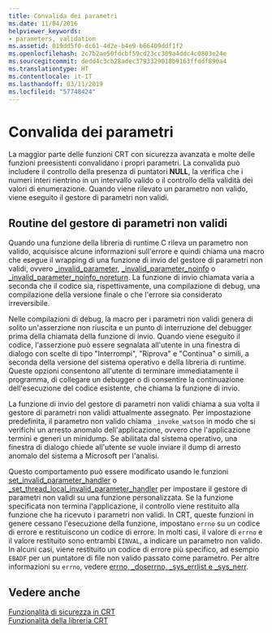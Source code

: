 ```yaml
---
title: Convalida dei parametri
ms.date: 11/04/2016
helpviewer_keywords:
- parameters, validation
ms.assetid: 019dd5f0-dc61-4d2e-b4e9-b66409ddf1f2
ms.openlocfilehash: 2c7b2ae50fdcbf59cd23cc309a4ddc4c0803e24e
ms.sourcegitcommit: dedd4c3cb28adec3793329018b9163ffddf890a4
ms.translationtype: HT
ms.contentlocale: it-IT
ms.lasthandoff: 03/11/2019
ms.locfileid: "57748424"
---
```

# <a name="parameter-validation"></a>Convalida dei parametri

La maggior parte delle funzioni CRT con sicurezza avanzata e molte delle funzioni preesistenti convalidano i propri parametri. La convalida può includere il controllo della presenza di puntatori **NULL**, la verifica che i numeri interi rientrino in un intervallo valido o il controllo della validità dei valori di enumerazione. Quando viene rilevato un parametro non valido, viene eseguito il gestore di parametri non validi.

## <a name="invalid-parameter-handler-routine"></a>Routine del gestore di parametri non validi

Quando una funzione della libreria di runtime C rileva un parametro non valido, acquisisce alcune informazioni sull'errore e quindi chiama una macro che esegue il wrapping di una funzione di invio del gestore di parametri non validi, ovvero [_invalid_parameter](../c-runtime-library/reference/invalid-parameter-functions.md), [_invalid_parameter_noinfo](../c-runtime-library/reference/invalid-parameter-functions.md) o [_invalid_parameter_noinfo_noreturn](../c-runtime-library/reference/invalid-parameter-functions.md). La funzione di invio chiamata varia a seconda che il codice sia, rispettivamente, una compilazione di debug, una compilazione della versione finale o che l'errore sia considerato irreversibile.

Nelle compilazioni di debug, la macro per i parametri non validi genera di solito un'asserzione non riuscita e un punto di interruzione del debugger prima della chiamata della funzione di invio. Quando viene eseguito il codice, l'asserzione può essere segnalata all'utente in una finestra di dialogo con scelte di tipo "Interrompi", "Riprova" e "Continua" o simili, a seconda della versione del sistema operativo e della libreria di runtime. Queste opzioni consentono all'utente di terminare immediatamente il programma, di collegare un debugger o di consentire la continuazione dell'esecuzione del codice esistente, che chiama la funzione di invio.

La funzione di invio del gestore di parametri non validi chiama a sua volta il gestore di parametri non validi attualmente assegnato. Per impostazione predefinita, il parametro non valido chiama `_invoke_watson` in modo che si verifichi un arresto anomalo dell'applicazione, ovvero che l'applicazione termini e generi un minidump. Se abilitata dal sistema operativo, una finestra di dialogo chiede all'utente se vuole inviare il dump di arresto anomalo del sistema a Microsoft per l'analisi.

Questo comportamento può essere modificato usando le funzioni [set_invalid_parameter_handler](../c-runtime-library/reference/set-invalid-parameter-handler-set-thread-local-invalid-parameter-handler.md) o [_set_thread_local_invalid_parameter_handler](../c-runtime-library/reference/set-invalid-parameter-handler-set-thread-local-invalid-parameter-handler.md) per impostare il gestore di parametri non validi su una funzione personalizzata. Se la funzione specificata non termina l'applicazione, il controllo viene restituito alla funzione che ha ricevuto i parametri non validi. In CRT, queste funzioni in genere cessano l'esecuzione della funzione, impostano `errno` su un codice di errore e restituiscono un codice di errore. In molti casi, il valore di `errno` e il valore restituito sono entrambi `EINVAL`, a indicare un parametro non valido. In alcuni casi, viene restituito un codice di errore più specifico, ad esempio `EBADF` per un puntatore di file non valido passato come parametro. Per altre informazioni su `errno`, vedere [errno, _doserrno, _sys_errlist e _sys_nerr](../c-runtime-library/errno-doserrno-sys-errlist-and-sys-nerr.md).

## <a name="see-also"></a>Vedere anche

[Funzionalità di sicurezza in CRT](../c-runtime-library/security-features-in-the-crt.md)<br/>
[Funzionalità della libreria CRT](../c-runtime-library/crt-library-features.md)
